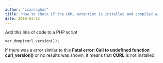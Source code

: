 ```yaml
---
author: "icarnaghan"
title: "How to check if the CURL extention is installed and compiled with PHP"
date: 2018-03-22
---
```


Add this line of code to a PHP script

```
var_dump(curl_version());
```

If there was a error similar to this **Fatal error: Call to undefined function curl\_version()** or no results was shown, it means that **CURL** is not installed.
